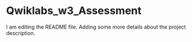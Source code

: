 # Qwiklabs_w3_Assessment
I am editing the README file. Adding some more details about the project description.
